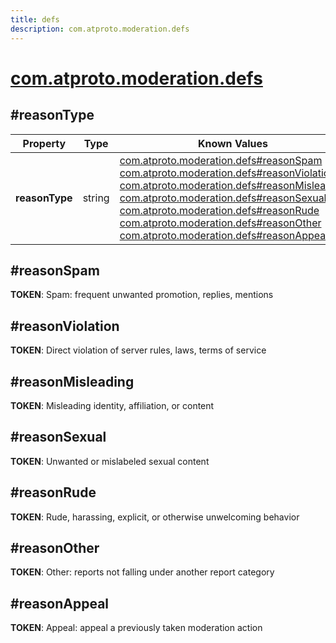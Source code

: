 ```yaml
---
title: defs
description: com.atproto.moderation.defs
---
```


# [com.atproto.moderation.defs](https://github.com/myConsciousness/atproto.dart/blob/main/lexicons/com/atproto/moderation/defs.json)

## #reasonType

| Property | Type | Known Values | Required | Description |
| --- | --- | --- | :---: | --- |
| **reasonType** | string | [com.atproto.moderation.defs#reasonSpam](../../../../lexicons/com/atproto/moderation/defs.md#reasonspam)<br/>[com.atproto.moderation.defs#reasonViolation](../../../../lexicons/com/atproto/moderation/defs.md#reasonviolation)<br/>[com.atproto.moderation.defs#reasonMisleading](../../../../lexicons/com/atproto/moderation/defs.md#reasonmisleading)<br/>[com.atproto.moderation.defs#reasonSexual](../../../../lexicons/com/atproto/moderation/defs.md#reasonsexual)<br/>[com.atproto.moderation.defs#reasonRude](../../../../lexicons/com/atproto/moderation/defs.md#reasonrude)<br/>[com.atproto.moderation.defs#reasonOther](../../../../lexicons/com/atproto/moderation/defs.md#reasonother)<br/>[com.atproto.moderation.defs#reasonAppeal](../../../../lexicons/com/atproto/moderation/defs.md#reasonappeal) | ❌ | - |

## #reasonSpam

**TOKEN**: Spam: frequent unwanted promotion, replies, mentions

## #reasonViolation

**TOKEN**: Direct violation of server rules, laws, terms of service

## #reasonMisleading

**TOKEN**: Misleading identity, affiliation, or content

## #reasonSexual

**TOKEN**: Unwanted or mislabeled sexual content

## #reasonRude

**TOKEN**: Rude, harassing, explicit, or otherwise unwelcoming behavior

## #reasonOther

**TOKEN**: Other: reports not falling under another report category

## #reasonAppeal

**TOKEN**: Appeal: appeal a previously taken moderation action
